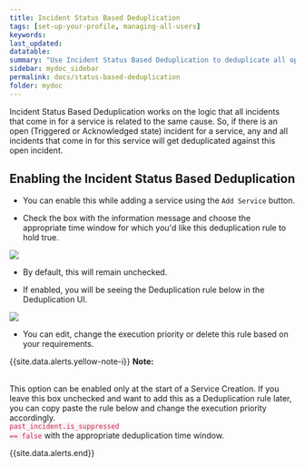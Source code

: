 ```yaml
---
title: Incident Status Based Deduplication
tags: [set-up-your-profile, managing-all-users]
keywords: 
last_updated: 
datatable: 
summary: "Use Incident Status Based Deduplication to deduplicate all open events to an existing open Incident for a service"
sidebar: mydoc_sidebar
permalink: docs/status-based-deduplication
folder: mydoc
---
```


Incident Status Based Deduplication works on the logic that all incidents that come in for a service is related to the same cause. So, if there is an open (Triggered or Acknowledged state) incident for a service, any and all incidents that come in for this service will get deduplicated against this open incident. 

## Enabling the Incident Status Based Deduplication

- You can enable this while adding a service using the `Add Service` button. 

- Check the box with the information message and choose the appropriate time window for which you'd like this deduplication rule to hold true. 

![](images/status-based-deduplication_1.png)

- By default, this will remain unchecked.

- If enabled, you will be seeing the Deduplication rule below in the Deduplication UI. 

![](images/status-based-deduplication_2.png)

- You can edit, change the execution priority or delete this rule based on your requirements.  

{{site.data.alerts.yellow-note-i}}
<b>Note:</b>
<br/><br/><p>This option can be enabled only at the start of a Service Creation. If you leave this box unchecked and want to add this as a Deduplication rule later, you can copy paste the rule below and change the execution priority accordingly. <br/>
<code class="highlighter-rouge" style="color: #c7254e; background-color: #f9f2f4 !important;">past_incident.is_suppressed == false</code> with the appropriate deduplication time window.</p>
{{site.data.alerts.end}}